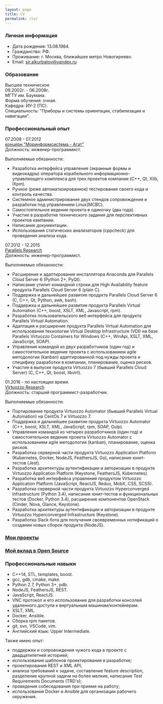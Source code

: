```yaml
---
layout: page
title: CV
permalink: /cv/
---
```

### Личная информация
* Дата рождения: 13.08.1984.
* Гражданство: РФ.
* Проживание: г. Москва, ближайшее метро Новогиреево.
* Email: sir.alkurbatov@yandex.ru


### Образование
Высшее техническое  
09.2002г. - 06.2008г.  
МГТУ им. Баумана.  
Форма обучения: очная.  
Кафедра: ИУ-2 (ПС).  
Специальность: "Приборы и системы ориентации, стабилизации и навигации".


### Профессиональный опыт
07.2008 - 07.2012  
[концерн "Моринформсистема - Агат"](http://www.concern-agat.ru)  
Должность: инженер-программист.  

Выполняемые обязанности:
* Разработка интерфейса управления (экранные формы и видеокадры) оператора корабельного информационно-управляющего комплекса для трех проектов компании (C++, Qt, Xlib, lXpm).
* Ручное (реже автоматизированное) тестирование своего кода и контроль качества.
* Системное администрирование двух стендов сопровождения и разработки под управлением Linux(МСВС).
* Самостоятельное ведение проекта в одиночку (два года).
* Участие в разработке технического задания для перспективных проектов кампании.
* Написание документации.
* Использования статических анализаторов (cppcheck) для проведения анализа кода.

07.2012 - 12.2015  
[Parallels Research](https://www.parallels.com)  
Должность: инженер-программист.  

Выполняемые обязанности:
* Расширение и адаптирование инсталлятора Anaconda для Parallels Cloud Server 6 (Python 2+, PyQt).
* Написание утилит командной строки для High Availability feature продукта Parallels Cloud Server 6 (plain С).
* Поддержка и дальнейшее развитие продукта Parallels Cloud Server 6 (C, C++, Qt, Python, awk, bash).
* Поддержка и дальнейшее развитие продукта Parallels Virtual Automation (C++, boost, XSLT, XML, Javascript, rpm).
* Разработка пользовательского веб интерфейса для продукта Parallels Virtual Automation.
* Адаптация и расширение продукта Parallels Virtual Automation для использования технологии Virtual Desktop Infrastructure (VDI) на базе Parallels Virtuozzo Containers for Windows (C++, WinApi, XSLT, XML, JavaScript, SOAP).
* Управления командой из двух разработчиков (один год) и самостоятельное ведение проекта с использованием agile методологии (kanban) адаптированной под нужды проекта и специфику разработки в компании, планирование, оценка рисков.
* Участие в выпуске продукта Virtuozzo 7 (бывший Parallels Cloud Server) (C, C++, Qt, boost, libvirt).

01.2016 - по настоящее время.  
[Virtuozzo Research](https://virtuozzo.com)  
Должность: старший программист-разработчик.  

Выполняемые обязанности:
* Портирование продукта Virtuozzo Automator (бывший Parallels Virtual Automation) на CentOs 7 и Virtuozzo 7.
* Поддержка и дальнейшее развитие продукта Virtuozzo Automator (C++, boost, XSLT, XML, JavaScript, rpm, SOAP, Gulp).
* Управления командой из четырех разработчиков (один год) и самостоятельное ведение проекта Virtuozzo Automator с использованием agile методологии (kanban), планирование, оценка рисков.
* Разработка серверной части продукта Virtuozzo Application Platform (Kubernetes, Docker, NodeJS, FeathersJS, Go), написание юнит-тестов (Jest).
* Разработка архитектуры аутентификации и авторизации в продукте Virtuozzo Application Platform (Keystone, FeathersJS, Kubernetes).
* Разработка веб интерфейса управления продуктом Virtuozzo Application Platform (JavaScript, ReactJS, Redux, MobX, CSS, SCSS).
* Разработка серверной части продукта Virtuozzo Hyperconverged Infrastructure (Python 3.4), написание юнит-тестов и функциональных тестов (Docker, Python 3.4), расширение компонентов OpenStack (Cinder, Nova, Glance, Keystone).
* Разработка архитектуры аутентификации и авторизации в продукте Virtuozzo Hyperconverged Infrastructure (Keystone).
* Разработка Slack бота для получения своевременных нотификаций о создании новых сборок продукта (NodeJS).


### [Мои проекты](/projects)


### [Мой вклад в Open Source](/contributions)


### Профессиональные навыки
* C++14, STL, templates, boost.
* gcc, gdb, cmake, make.
* Python 2.7, Python 3+, pdb.
* NodeJS, FeathersJS, REST.
* JavaScript, ReactJS.
* VNC протокол и его использование для разработки консолей удаленного доступа к виртуальным машинам/контейнерам.
* XSLT, XML.
* Docker, Ansible.
* Сборка rpm пакетов.
* git, svn, VSCode, vim.
* Английский язык: Upper Intermediate.

Также имею опыт:
* поддержки и сопровождения чужого кода в проекте с двадцатилетней историей;
* использования шаблонов проектирования в разработке;
* проектирования REST и XML API;
* анализа требований к задаче, составление feature description, разделение крупной задачи на более мелкие, написание Test Requirements Documents (TRD's);
* проведения собеседования при приеме на работу;
* использования Docker и Ansible для организации рабочего окружения.

